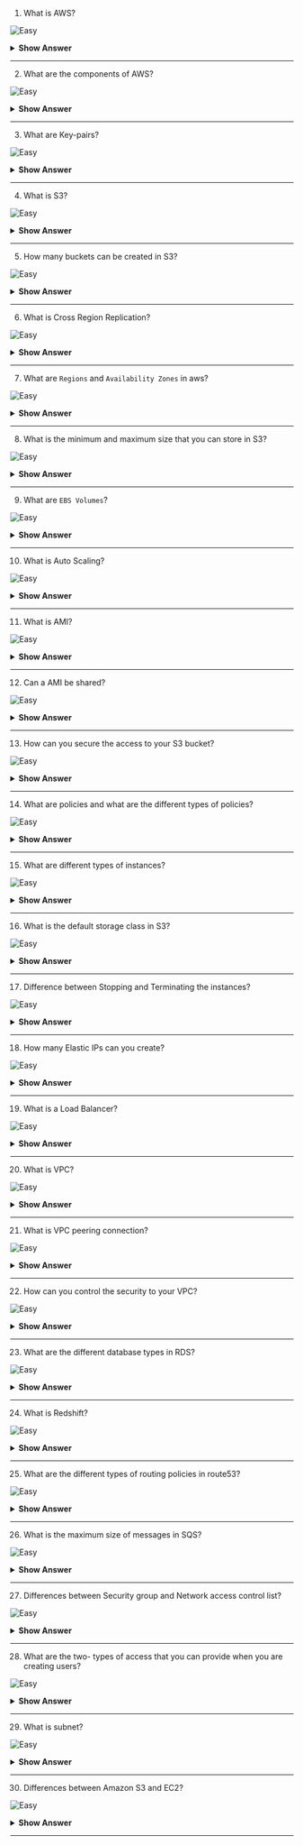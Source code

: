 1. What is AWS?

![Easy](<https://github.com/revaturelabs/interviewquestions/blob/dev/ComplexityTags/simple%20(2).svg>)

<details>
<summary> <b>Show Answer</b> </summary>

<blockquote>

- AWS stands for Amazon Web Services. 
- It is a service which is provided by the Amazon that uses distributed IT infrastructure to provide different IT resources on demand. 
- It provides different services such as an infrastructure as a service, platform as a service, and software as a service.

</blockquote>

</details>

---

2. What are the components of AWS?

![Easy](<https://github.com/revaturelabs/interviewquestions/blob/dev/ComplexityTags/simple%20(2).svg>)

<details>
<summary> <b>Show Answer</b> </summary>

<blockquote>

- The following are the main components of AWS are:
  - `Simple Storage Service (S3)`: S3 is a service of aws that stores the files. It is objectobased storage, i.e., you can store the images, word files, pdf files, etc. The size of the file that can be stored in S3 is from 0 Bytes to 5 TB. It is an unlimited storage medium, i.e., you can store the data as much you want. S3 contains a bucket which stores the files. A bucket is like a folder that stores the files. It is a universal namespace, i.e., name must be unique globally. Each bucket must have a unique name to generate the unique DNS address.
  - `Elastic Compute Cloud (EC2)`: Elastic Compute Cloud is a web service that provides resizable compute capacity in the cloud. You can scale the compute capacity up and down as per the computing requirement changes. It changes the economics of computing by allowing you to pay only for the resources that you actually use.
  - `Elastic Block Store (EBS)`: It provides a persistent block storage volume for use with EC2 instances in aws cloud. EBS volume is automatically replicated within its availability zone to prevent the component failure. It offers high durability, availability, and low-latency performance required to run your workloads.
  - `CloudWatch`: It is a service which is used to monitor all the AWS resources and applications that you run in real time. It collects and tracks the metrics that measure your resources and applications. If you want to know about the CloudWatch in detail, then click on the below link: Click here
  - `Identity Access Management (IAM)`: It is a service of aws used to manage users and their level of access to the aws management console. It is used to set users, permissions, and roles. It allows you to grant permission to the different parts of the aws platform. If you want to know about the IAM, then click the below link: Click here
  - `Simple Email Service`: Amazon Simple Email Service is a cloud-based email sending service that helps digital marketers and application developers to send marketing, notification, and transactional emails. This service is very reliable and costoeffective for the businesses of all the sizes that want to keep in touch with the customers.
  - `Route53`: It is a highly available and scalable DNS (Domain Name Service) service. It provides a reliable and costoeffective way for the developers and businesses to route end users to internet applications by translating domain names into numeric IP addresses.

</blockquote>

</details>

---

3. What are Key-pairs?

![Easy](<https://github.com/revaturelabs/interviewquestions/blob/dev/ComplexityTags/simple%20(2).svg>)

<details>
<summary> <b>Show Answer</b> </summary>

<blockquote>

- An Amazon EC2 uses public key cryptography which is used to encrypt and decrypt the login information. 
- In public key cryptography, the public key is used to encrypt the information while at the receiver's side, a private key is used to decrypt the information.
- The combination of a public key and the private key is known as key-pairs. Key-pairs allows you to access the instances securely.

</blockquote>

</details>

---

4. What is S3?

![Easy](<https://github.com/revaturelabs/interviewquestions/blob/dev/ComplexityTags/simple%20(2).svg>)

<details>
<summary> <b>Show Answer</b> </summary>

<blockquote>

- S3 is a storage service in aws that allows you to store the vast amount of data

</blockquote>

</details>

---

5. How many buckets can be created in S3?

![Easy](<https://github.com/revaturelabs/interviewquestions/blob/dev/ComplexityTags/simple%20(2).svg>)

<details>
<summary> <b>Show Answer</b> </summary>

<blockquote>

- By default, you can create up to 100 buckets

</blockquote>

</details>

---

6. What is Cross Region Replication?

![Easy](<https://github.com/revaturelabs/interviewquestions/blob/dev/ComplexityTags/simple%20(2).svg>)

<details>
<summary> <b>Show Answer</b> </summary>

<blockquote>

- Cross Region Replication is a service available in aws that enables to replicate the data from one bucket to another bucket which could be in a same or different region. It provides asynchronous copying of objects, i.e., objects are not copied immediately.

</blockquote>

</details>

---

7. What are `Regions` and `Availability Zones` in aws?

![Easy](<https://github.com/revaturelabs/interviewquestions/blob/dev/ComplexityTags/simple%20(2).svg>)

<details>
<summary> <b>Show Answer</b> </summary>

<blockquote>

- `Regions`: A region is a geographical area which consists of 2 or more availability zones. A region is a collection of data centers which are completely isolated from other regions.
- `Availability Zones`: An Availability zone is a data center that can be somewhere in the country or city. Data center can have multiple servers, switches, firewalls, load balancing. The things through which you can interact with the cloud reside inside the Data center.

</blockquote>

</details>

---

8. What is the minimum and maximum size that you can store in S3?

![Easy](<https://github.com/revaturelabs/interviewquestions/blob/dev/ComplexityTags/simple%20(2).svg>)

<details>
<summary> <b>Show Answer</b> </summary>

<blockquote>

- The minimum size of an object that you can store in S3 is 0 bytes and the maximum size of an object that you can store in S3 is 5 TB.

</blockquote>

</details>

---

9. What are `EBS Volumes`?

![Easy](<https://github.com/revaturelabs/interviewquestions/blob/dev/ComplexityTags/simple%20(2).svg>)

<details>
<summary> <b>Show Answer</b> </summary>

<blockquote>

- `Elastic Block Store` is a service that provides a persistent block storage volume for use with EC2 instances in aws cloud. 
- EBS volume is automatically replicated within its availability zone to prevent from the component failure. 
- It offers high durability, availability, and low-latency performance required to run your workloads.

</blockquote>

</details>

---

10. What is Auto Scaling?

![Easy](<https://github.com/revaturelabs/interviewquestions/blob/dev/ComplexityTags/simple%20(2).svg>)

<details>
<summary> <b>Show Answer</b> </summary>

<blockquote>

- `Auto Scaling` is a feature in aws that automatically scales the capacity to maintain steady and predictable performance. 
- While using auto scaling, you can scale multiple resources across multiple services in minutes. 
- If you are already using Amazon EC2 Auto scaling, then you can combine Amazon EC2 AutoScaling with the AutoScaling to scale additional resources for other AWS services.
- Benefits of Auto Scaling
  - Setup Scaling Quickly: It sets the target utilization levels of multiple resources in a single interface. You can see the average utilization level of multiple resources in the same console, i.e., you d- not have to move to the different console.
  - Make Smart Scaling Decisions: It makes the scaling plans that automate how different resources respond to the changes. It optimizes the availability and cost. It automatically creates the scaling policies and sets the targets based on your preference. It als- monitors your application and automatically adds or removes the capacity based on the requirements.
  - Automatically maintain performance: Auto Scaling automatically optimize the application performance and availability even when the workloads are unpredictable. It continuously monitors your application to maintain the desired performance level. When demand rises, then Auto Scaling automatically scales the resources.

</blockquote>

</details>

---

11. What is AMI?

![Easy](<https://github.com/revaturelabs/interviewquestions/blob/dev/ComplexityTags/simple%20(2).svg>)

<details>
<summary> <b>Show Answer</b> </summary>

<blockquote>

- AMI stands for Amazon Machine Image. It is a virtual image used to create a virtual machine within an EC2 instance.

</blockquote>

</details>

---

12. Can a AMI be shared?

![Easy](<https://github.com/revaturelabs/interviewquestions/blob/dev/ComplexityTags/simple%20(2).svg>)

<details>
<summary> <b>Show Answer</b> </summary>

<blockquote>

- Yes, an AMI can be shared.

</blockquote>

</details>

---

13. How can you secure the access to your S3 bucket?

![Easy](<https://github.com/revaturelabs/interviewquestions/blob/dev/ComplexityTags/simple%20(2).svg>)

<details>
<summary> <b>Show Answer</b> </summary>

<blockquote>

- S3 bucket can be secured in two- ways:
  - ACL (Access Control List):
    ACL is used to manage the access of resources to buckets and objects. An object of each bucket is associated with ACL. It defines which AWS accounts have granted access and the type of access. When a user sends the request for a resource, then its corresponding ACL will be checked to verify whether the user has granted access to the resource or not.
    When you create a bucket, then Amazon S3 creates a default ACL which provides a full control over the AWS resources.
  - Bucket Policies
    Bucket policies are only applied to S3 bucket. Bucket policies define what actions are allowed or denied. Bucket policies are attached to the bucket not to an S3 object but the permissions define in the bucket policy are applied to all the objects in S3 bucket.
    - The following are the main elements of Bucket policy:
      - Sid: A Sid determines what the policy will do. For example, if an action that needs to be performed is adding a new user to an Access Control List (ACL), then the Sid would be AddCannedAcl. If the policy is defined to evaluate IP addresses, then the Sid would be IPAllow.
      - Effect: An effect defines an action after applying the policy. The action could be either to allow an action or to deny an action.
      - Principal: A Principal is a string that determines to whom the policy is applied. If we set the principal string as '*', then the policy is applied to everyone, but it is als- possible that you can specify individual AWS account.
      - Action: An Action is what happens when the policy is applied. For example, s3:Getobject is an action that allows to read object data.
      - Resource: The Resource is a S3 bucket to which the statement is applied. You cannot enter a simply bucket name, you need to specify the bucket name in a specific format. For example, the bucket name is javatpointobucket, then the resource would be written as "arn:aws:s3""javatpointobucket/*".

</blockquote>

</details>

---

14. What are policies and what are the different types of policies?

![Easy](<https://github.com/revaturelabs/interviewquestions/blob/dev/ComplexityTags/simple%20(2).svg>)

<details>
<summary> <b>Show Answer</b> </summary>

<blockquote>

- Policy is an object which is associated with a resource that defines the permissions. AWS evaluate these policies when user makes a request. Permissions in the policy determine whether to allow or to deny an action. Policies are stored in the form of a JSON documents.
- AWS supports six types of policies:
  - Identity-based policies
  - Resource-based policies
  - Permissions boundaries
  - Organizations SCPs
  - Access Control Lists
  - Session policies
  
![AWS policies](https://user-images.githubusercontent.com/110088496/194527269-0253981a-25fe-44bb-bcd0-6827827c99e0.png)
  
- Identity-based policies: Identity-based policies are the permissions stored in the form of JSON format. This policy can be attached to an identity user, group of users or role. It determines the actions that the users can perform, on which resources, and under what conditions.
- Identity-based policies are further classified into two- categories:
  - Managed Policies: Managed Policies are the identity-based policies which can be attached to multiple users, groups or roles. There are two- types of managed policies:
  - AWS Managed Policies: AWS Managed Policies are the policies created and managed by AWS. If you are using the policies first time, then we recommend you to use AWS Managed Policies.
  - Custom Managed Policies: Custom Managed Policies are the identity-based policies created by user. It provides more precise control over the policies than AWS Managed Policies.
  - Inline Policies: Inline Policies are the policies created and managed by user. These policies are encapsulated directly into a single user, group or a role.
  - Resource-Based Policies: Resource-based policies are the policies which are attached to the resource such as S3 bucket. Resource-based policies define the actions that can be performed on the resource and under what condition, these policies can be applied.
  - Permissions boundaries: Permissions boundaries are the maximum permissions that identity-based policy can grant to the entity.
  - Service Control Policies (SCPs): Service Control Policies are the policies defined in a JSON format that specify the maximum permissions for an organization. If you enable all the features in an Organization, then you can apply Service Control Policies to any or all of your AWS accounts. SCP can limit the permission on entities in member accounts as well as AWS root user account.
  - Access Control Lists (ACLs): ACL defines the control that which principals in another AWS account can access the resource. ACLs cannot be used to control the access of a principal in a different AWS account. It is the only policy type which does not have the JSON policy document format.

</blockquote>

</details>

---

15. What are different types of instances?

![Easy](<https://github.com/revaturelabs/interviewquestions/blob/dev/ComplexityTags/simple%20(2).svg>)

<details>
<summary> <b>Show Answer</b> </summary>

<blockquote>

- Following are the different types of instances:
  - `General Purpose` Instance type: 
    - General purpose instances are the instances mainly used by the companies. 
    - There   are two- types of General Purpose instances: Fixed performance (eg. M3 and M4) and Burstable performance (eg. T2). 
    - Some of the sectors use this instance such as Development environments, build servers, code repositories, low traffic websites and web applications, micro-services, etc.
    - Following are the General Purpose Instances:
      - `T2` instances: T2 instances are the instances that receive CPU credits when they are sitting idle and they use the CPU credits when they are active. These instances d- not use the CPU very consistently, but it has the ability to burst to a higher level when required by the workload.
      - `M4` instances: M4 instances are the latest version of General purpose instances. These instances are the best choice for managing memory and network resources. They are mainly used for the applications where demand for the micro-servers is high.
      - `M3` instances: M3 instance is a prior version of M4. M4 instance is mainly used for data processing tasks which require additional memory, caching fleets, running backend servers for SAP and other enterprise applications.
  - `Compute Optimized` Instance type:
    - Compute Optimized Instance type consists of two- instance types: C4 and C3.
      - `C3` instance: C3 instances are mainly used for those applications which require very high CPU usage. These instances are mainly recommended for those applications that require high computing power as these instances offer high performing processors.
      - `C4` instance: C4 instance is the next version of C3 instance. C4 instance is mainly used for those applications that require high computing power. It consists of Intel E5-2666 v3 processor and use Hardware virtualization. According to the AWS specifications, C4 instances can run at a speed of 2.9 GHz, and can reach to a clock speed of 3.5 GHz.
      - `GPU` Instances: GPU instances consist of G2 instances which are mainly used for gaming applications that require heavy graphics and 3D application data streaming. It consists of a high-performance NVIDIA GPU which is suitable for audio, video, 3D imaging, and graphics streaming kinds of applications. To run the GPU instances, NVIDIA drivers must be installed.
  - `Memory Optimized` Instances:
    - Memory Optimized Instances consists of R3 instances which are designed for memory- intensive applications. R3 instance consists of latest Intel Xeon lvy Bridge processor. R3 instance can sustain a memory bandwidth of 63000 MB/sec. R3 instance offers a high- performance databases, In memory analytics, and distributed memory caches.
  - `Storage Optimized` Instances:
    - Storage Optimized Instances consist of two- types of instances: I2 and D2 instances.
      - `I2` instance: It provides heavy SSD which is required for the sequential read, and write access to a large data sets. It als- provides random I/- operations to your applications. It is best suited for the applications such as high-frequency online transaction processing systems, relational databases, NoSQL databases, Cache for in-memory databases, Data warehousing applications and Low latency Ad- Tech serving applications.
      - `D2` instance: D2 instance is a dense storage instance which consists of a high-frequency Intel Xeon E5-2676v3 processors, HDD storage, High disk throughput.

</blockquote>

</details>

---

16. What is the default storage class in S3?

![Easy](<https://github.com/revaturelabs/interviewquestions/blob/dev/ComplexityTags/simple%20(2).svg>)

<details>
<summary> <b>Show Answer</b> </summary>

<blockquote>

- The default storage class is Standard Frequently Accessed.

</blockquote>

</details>

---

17. Difference between Stopping and Terminating the instances?

![Easy](<https://github.com/revaturelabs/interviewquestions/blob/dev/ComplexityTags/simple%20(2).svg>)

<details>
<summary> <b>Show Answer</b> </summary>

<blockquote>

- `Stopping`: You can stop an EC2 instance and stopping an instance means shutting down the instance. Its corresponding EBS volume is still attached to an EC2 instance, s- you can restart the instance as well.
- `Terminating`: You can als- terminate the EC2 instance and terminating an instance means you are removing the instance from your AWS account. When you terminate an instance, then its corresponding EBS is als- removed. Due to this reason, you cannot restart the EC2 instance.

</blockquote>

</details>

---

18.  How many Elastic IPs can you create?

![Easy](<https://github.com/revaturelabs/interviewquestions/blob/dev/ComplexityTags/simple%20(2).svg>)

<details>
<summary> <b>Show Answer</b> </summary>

<blockquote>

- 5 elastic IP addresses that you can create per AWS account per region.

</blockquote>

</details>

---

19. What is a Load Balancer?

![Easy](<https://github.com/revaturelabs/interviewquestions/blob/dev/ComplexityTags/simple%20(2).svg>)

<details>
<summary> <b>Show Answer</b> </summary>

<blockquote>

- Load Balancer is a virtual machine that balances your web application load that could be Http or Https traffic that you are getting in. It balances a load of multiple servers s- that n- web server gets overwhelmed.

</blockquote>

</details>

---

20. What is VPC?

![Easy](<https://github.com/revaturelabs/interviewquestions/blob/dev/ComplexityTags/simple%20(2).svg>)

<details>
<summary> <b>Show Answer</b> </summary>

<blockquote>

- VPC stands for Virtual Private Cloud. It is an isolated area of the AWS cloud where you can launch AWS resources in a virtual network that you define. It provides a complete control on your virtual networking environment such as selection of an IP address, creation of subnets, configuration of route tables and network gateways.

</blockquote>

</details>

---

21. What is VPC peering connection?

![Easy](<https://github.com/revaturelabs/interviewquestions/blob/dev/ComplexityTags/simple%20(2).svg>)

<details>
<summary> <b>Show Answer</b> </summary>

<blockquote>

- A VPC peering connection is a networking connection that allows you to connect one VPC with another VPC through a direct network route using private IP addresses.
- By using VPC peering connection, instances in different VPC can communicate with each other as if they were in the same network.
- You can peer VPCs in the same account as well as with the different AWS account

</blockquote>

</details>

---

22. How can you control the security to your VPC?

![Easy](<https://github.com/revaturelabs/interviewquestions/blob/dev/ComplexityTags/simple%20(2).svg>)

<details>
<summary> <b>Show Answer</b> </summary>

<blockquote>

- You can control the security to your VPC in two- ways:
  - Security Groups:  It acts as a virtual firewall for associated EC2 instances that control both inbound and outbound traffic at the instance level. 
  - Network access control lists (NACL):  It acts as a firewall for associated subnets that control both inbound and outbound traffic at the subnet level. 

</blockquote>

</details>

---

23. What are the different database types in RDS?

![Easy](<https://github.com/revaturelabs/interviewquestions/blob/dev/ComplexityTags/simple%20(2).svg>)

<details>
<summary> <b>Show Answer</b> </summary>

<blockquote>

- Following are the different database types in RDS:
  - Amazon Aurora:
    - It is a database engine developed in RDS. Aurora database can run only on AWS infrastructure not like MySQL database which can be installed on any local device. 
    - It is a MySQL compatible relational database engine that combines the speed and availability of traditional databases with the open source database.
  - Postgre SQL:
    - PostgreSQL is an open source relational database for many developers and startups.
    - It is easy to set up, operate, and can als- scale PostgreSQL deployments in the cloud.
    - You can als- scale PostgreSQL deployments in minutes with costoefficient.
    - PostgreSQL database manages time-consuming administrative tasks such as PostgreSQL software installation, storage management, and backups for disaster recovery.
  - MySQL:
    - It is an open source relational database.
    - It is easy to set up, operate, and can als- scale MySQL deployments in the cloud.
    - By using Amazon RDS, you can deploy scalable MySQL servers in minutes with costoefficient.
  - MariaDB:
    - It is an open source relational database created by the developers of MySQL.
    - It is easy to set up, operate, and can als- scale MariaDB server deployments in the cloud.
    - By using Amazon RDS, you can deploy scalable MariaDB servers in minutes with costoefficient.
    - It frees you from managing administrative tasks such as backups, software patching, monitoring, scaling and replication.
  - Oracle:
    - It is a relational database developed by Oracle.
    - It is easy to set up, operate, and can als- scale Oracle database deployments in the cloud.
    - You can deploy multiple editions of Oracle in minutes with costoefficient.
    - It frees you from managing administrative tasks such as backups, software patching, monitoring, scaling and replication.
    - You can run Oracle under two- different licensing models: "License Included" and "Bring Your Own License (BYOL)".- In License Included service model, you d- need have to purchase the Oracle license separately as it is already licensed by AWS. In this model, pricing starts at $0.04 per hour. If you already have purchased the Oracle license, then you can use the BYOL model to run Oracle databases in Amazon RDS with pricing starts at $0.025 per hour.
  - SQL Server
    - SQL Server is a relational database developed by Microsoft.
    - It is easy to set up, operate, and can als- scale SQL Server deployments in the cloud.
    - You can deploy multiple editions of SQL Server in minutes with costoefficient.
    - It frees you from managing administrative tasks such as backups, software patching, monitoring, scaling and replication.
</blockquote>

</details>

---

24.  What is Redshift?

![Easy](<https://github.com/revaturelabs/interviewquestions/blob/dev/ComplexityTags/simple%20(2).svg>)

<details>
<summary> <b>Show Answer</b> </summary>

<blockquote>

- Redshift is a fast, powerful, scalable and fully managed data warehouse service in the cloud.
- It provides ten times faster performance than other data warehouse by using machine learning, massively parallel query execution, and columnar storage on high-performance disk.
- You can run petabytes of data in Redshift datawarehouse and exabytes of data in your data lake built on Amazon S3.

</blockquote>

</details>

---

25. What are the different types of routing policies in route53?

![Easy](<https://github.com/revaturelabs/interviewquestions/blob/dev/ComplexityTags/simple%20(2).svg>)

<details>
<summary> <b>Show Answer</b> </summary>

<blockquote>

- Following are the different types of routing policies in route53:
- Simple Routing Policy:
  - Simple Routing Policy is a simple round-robin policy which is applied to a single resource doing the function for the domain, For example, web server is sending the content to a website where web server is a single resource.
  It responds to DNS queries based on the values present in the resource.
- Weighted Routing Policy:
  - Weighted Routing Policy allows you to route the traffic to different resources in specified proportions. For example, 75% in one server, and 25% in another server.
  - Weights can be assigned in the range from 0 to 255.
  - Weight Routing policy is applied when there are multiple resources accessing the same function. For example, web servers accessing the same website. Each web server will be given a unique weight number.
  - Weighted Routing Policy associates the multiple resources to a single DNS name.
- Latency-based Routing Policy:
  - Latentobased Routing Policy allows Route53 to respond to the DNS query at which data center gives the lowest latency.
  - Latency-based Routing policy is used when there are multiple resources accessing the same domain. Route53 will identify the resource that provides the fastest response with lowest latency.
- Failover Routing Policy
- Geolocation Routing Policy

</blockquote>

</details>

---

26. What is the maximum size of messages in SQS?

![Easy](<https://github.com/revaturelabs/interviewquestions/blob/dev/ComplexityTags/simple%20(2).svg>)

<details>
<summary> <b>Show Answer</b> </summary>

<blockquote>

- The maximum size of message in SQS IS 256 KB.

</blockquote>

</details>

---

27. Differences between Security group and Network access control list?

![Easy](<https://github.com/revaturelabs/interviewquestions/blob/dev/ComplexityTags/simple%20(2).svg>)

<details>
<summary> <b>Show Answer</b> </summary>

<blockquote>

| **Security Group**                                                                                                                                                                                                                   | **NACL (Network Access Control List)**                                                                                                                                                                                                                                    |
| ------------------------------------------------------------------------------------------------------------------------------------------------------------------------------------------------------------------------------------ | ------------------------------------------------------------------------------------------------------------------------------------------------------------------------------------------------------------------------------------------------------------------------- |
| It supports only allow rules, and by default, all the rules are denied. You cannot deny the rule for establishing a connection.                                                                                                      | It supports both allow and deny rules, and by default, all the rules are denied. You need to add the rule which you can either allow or deny it.                                                                                                                          |
| It is a stateful means that any changes made in the inbound rule will be automatically reflected in the outbound rule. For example, If you are allowing an incoming port 80, then you als- have to add the outbound rule explicitly. | It is a stateless means that any changes made in the inbound rule will not reflect the outbound rule, i.e., you need to add the outbound rule separately. For example, if you add an inbound rule port number 80, then you als- have to explicitly add the outbound rule. |
| It is associated with an EC2 instance.                                                                                                                                                                                               | It is associated with a subnet.                                                                                                                                                                                                                                           |
| All the rules are evaluated before deciding whether to allow the traffic.                                                                                                                                                            | Rules are evaluated in order, starting from the lowest number.                                                                                                                                                                                                            |
| Security Group is applied to an instance only when you specify a security group while launching an instance.                                                                                                                         | NACL has applied automatically to all the instances which are associated with an instance.                                                                                                                                                                                |
| It is the first layer of defense.                                                                                                                                                                                                    | It is the second layer of defense.                                                                                                                                                                                                                                        |

</blockquote>

</details>

---

28. What are the two- types of access that you can provide when you are creating users?

![Easy](<https://github.com/revaturelabs/interviewquestions/blob/dev/ComplexityTags/simple%20(2).svg>)

<details>
<summary> <b>Show Answer</b> </summary>

<blockquote>

- There are two- types of access:
  - Console Access
    If the user wants to use the Console Access, a user needs to create a password to login in an AWS account.
  - Programmatic access
    If you use the Programmatic access, an IAM user need to make an API calls. An API call can be made by using the AWS CLI. To use the AWS CLI, you need to create an access key ID and secret access key.

</blockquote>

</details>

---

29. What is subnet?

![Easy](<https://github.com/revaturelabs/interviewquestions/blob/dev/ComplexityTags/simple%20(2).svg>)

<details>
<summary> <b>Show Answer</b> </summary>

<blockquote>

- When large section of IP address is divided into smaller units is known as subnet.
![Subnet](https://user-images.githubusercontent.com/110088496/194527648-c1ac304a-84c0-457f-8940-f581216d9c97.png)
- A Virtual Private Cloud (VPC) is a virtual network provided to your AWS account. When you create a virtual cloud, you need to specify the IPv4 addresses which is in the form of CIDR block. After creating a VPC, you need to create the subnets in each availability zone. Each subnet has a unique ID. When launching instances in each availability zone, it will protect your applications from the failure of a single location.

</blockquote>

</details>

---

30. Differences between Amazon S3 and EC2?

![Easy](<https://github.com/revaturelabs/interviewquestions/blob/dev/ComplexityTags/simple%20(2).svg>)

<details>
<summary> <b>Show Answer</b> </summary>

<blockquote>

- S3
  - It is a storage service where it can store any amount of data.
  - It consists of a REST interface and uses secure HMAC-SHA1 authentication keys.
- EC2
  - It is a web service used for hosting an application.
  - It is a virtual machine which can run either Linux or Windows and can als- run the applications such as PHP, Python, Apache or other databases.

</blockquote>

</details>

---
